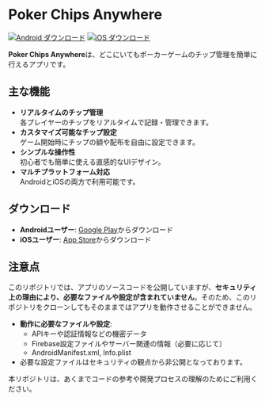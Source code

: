 # Poker Chips Anywhere

[![Android ダウンロード](https://img.shields.io/badge/Android-ダウンロード-brightgreen?style=flat&logo=android)](https://play.google.com/store/apps/details?id=com.poker.chip)
[![iOS ダウンロード](https://img.shields.io/badge/iOS-ダウンロード-blue?style=flat&logo=apple)](https://apps.apple.com/us/app/poker-chips-anywhere/id6476509645?platform=iphone)

**Poker Chips Anywhere**は、どこにいてもポーカーゲームのチップ管理を簡単に行えるアプリです。

## 主な機能
- **リアルタイムのチップ管理**  
  各プレイヤーのチップをリアルタイムで記録・管理できます。
- **カスタマイズ可能なチップ設定**  
  ゲーム開始時にチップの額や配布を自由に設定できます。
- **シンプルな操作性**  
  初心者でも簡単に使える直感的なUIデザイン。
- **マルチプラットフォーム対応**  
  AndroidとiOSの両方で利用可能です。

## ダウンロード
- **Androidユーザー**: [Google Play](https://play.google.com/store/apps/details?id=com.poker.chip)からダウンロード
- **iOSユーザー**: [App Store](https://apps.apple.com/us/app/poker-chips-anywhere/id6476509645?platform=iphone)からダウンロード

## 注意点
このリポジトリでは、アプリのソースコードを公開していますが、**セキュリティ上の理由により、必要なファイルや設定が含まれていません**。そのため、このリポジトリをクローンしてもそのままではアプリを動作させることができません。

- **動作に必要なファイルや設定**:
  - APIキーや認証情報などの機密データ
  - Firebase設定ファイルやサーバー関連の情報（必要に応じて）
  - AndroidManifest.xml, Info.plist
- 必要な設定ファイルはセキュリティの観点から非公開となっております。

本リポジトリは、あくまでコードの参考や開発プロセスの理解のためにご利用ください。
